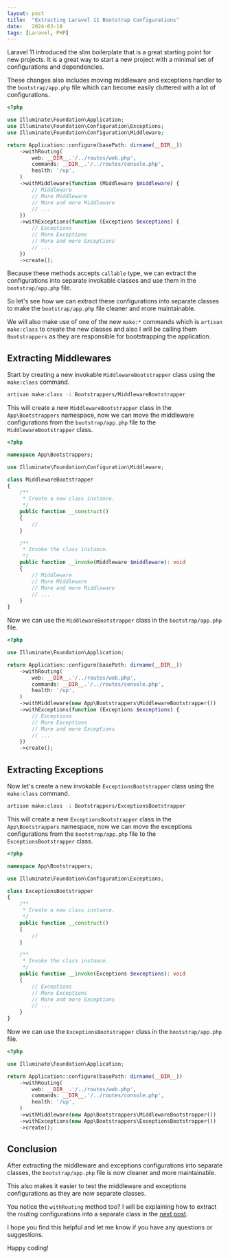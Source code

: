 ```yaml
---
layout: post
title:  "Extracting Laravel 11 Bootstrap Configurations"
date:   2024-03-18
tags: [Laravel, PHP]
---
```


Laravel 11 introduced the slim boilerplate that is a great starting point for new projects. It is a great way to start a new project with a minimal set of configurations and dependencies.

These changes also includes moving middleware and exceptions handler to the `bootstrap/app.php` file which can become easily cluttered with a lot of configurations.

```php
<?php

use Illuminate\Foundation\Application;
use Illuminate\Foundation\Configuration\Exceptions;
use Illuminate\Foundation\Configuration\Middleware;

return Application::configure(basePath: dirname(__DIR__))
    ->withRouting(
        web: __DIR__.'/../routes/web.php',
        commands: __DIR__.'/../routes/console.php',
        health: '/up',
    )
    ->withMiddleware(function (Middleware $middleware) {
        // Middleware
        // More Middleware
        // More and more Middleware
        // ...
    })
    ->withExceptions(function (Exceptions $exceptions) {
        // Exceptions
        // More Exceptions
        // More and more Exceptions
        // ...
    })
    ->create();
```

Because these methods accepts `callable` type, we can extract the configurations into separate invokable classes and use them in the `bootstrap/app.php` file.

So let's see how we can extract these configurations into separate classes to make the `bootstrap/app.php` file cleaner and more maintainable.

We will also make use of one of the new `make:*` commands which is `artisan make:class` to create the new classes and also I will be calling them `Bootstrappers` as they are responsible for bootstrapping the application.

## Extracting Middlewares

Start by creating a new invokable `MiddlewareBootstrapper` class using the `make:class` command.

```bash
artisan make:class -i Bootstrappers/MiddlewareBootstrapper
```

This will create a new `MiddlewareBootstrapper` class in the `App\Bootstrappers` namespace, now we can move the middleware configurations from the `bootstrap/app.php` file to the `MiddlewareBootstrapper` class.

```php
<?php

namespace App\Bootstrappers;

use Illuminate\Foundation\Configuration\Middleware;

class MiddlewareBootstrapper
{
    /**
     * Create a new class instance.
     */
    public function __construct()
    {
        //
    }

    /**
     * Invoke the class instance.
     */
    public function __invoke(Middleware $middleware): void
    {
        // Middleware
        // More Middleware
        // More and more Middleware
        // ...
    }
}
```

Now we can use the `MiddlewareBootstrapper` class in the `bootstrap/app.php` file.

```php
<?php

use Illuminate\Foundation\Application;

return Application::configure(basePath: dirname(__DIR__))
    ->withRouting(
        web: __DIR__.'/../routes/web.php',
        commands: __DIR__.'/../routes/console.php',
        health: '/up',
    )
    ->withMiddleware(new App\Bootstrappers\MiddlewareBootstrapper())
    ->withExceptions(function (Exceptions $exceptions) {
        // Exceptions
        // More Exceptions
        // More and more Exceptions
        // ...
    })
    ->create();
```

## Extracting Exceptions

Now let's create a new invokable `ExceptionsBootstrapper` class using the `make:class` command.

```bash
artisan make:class -i Bootstrappers/ExceptionsBootstrapper
```

This will create a new `ExceptionsBootstrapper` class in the `App\Bootstrappers` namespace, now we can move the exceptions configurations from the `bootstrap/app.php` file to the `ExceptionsBootstrapper` class.

```php
<?php

namespace App\Bootstrappers;

use Illuminate\Foundation\Configuration\Exceptions;

class ExceptionsBootstrapper
{
    /**
     * Create a new class instance.
     */
    public function __construct()
    {
        //
    }

    /**
     * Invoke the class instance.
     */
    public function __invoke(Exceptions $exceptions): void
    {
        // Exceptions
        // More Exceptions
        // More and more Exceptions
        // ...
    }
}
```

Now we can use the `ExceptionsBootstrapper` class in the `bootstrap/app.php` file.

```php
<?php

use Illuminate\Foundation\Application;

return Application::configure(basePath: dirname(__DIR__))
    ->withRouting(
        web: __DIR__.'/../routes/web.php',
        commands: __DIR__.'/../routes/console.php',
        health: '/up',
    )
    ->withMiddleware(new App\Bootstrappers\MiddlewareBootstrapper())
    ->withExceptions(new App\Bootstrappers\ExceptionsBootstrapper())
    ->create();
```

## Conclusion

After extracting the middleware and exceptions configurations into separate classes, the `bootstrap/app.php` file is now cleaner and more maintainable.

This also makes it easier to test the middleware and exceptions configurations as they are now separate classes.

You notice the `withRouting` method too? I will be explaining how to extract the routing configurations into a separate class in the [next post](/blog/2024/04/03/extracting-laravel-11-routing-configurations).

I hope you find this helpful and let me know if you have any questions or suggestions.

Happy coding!

